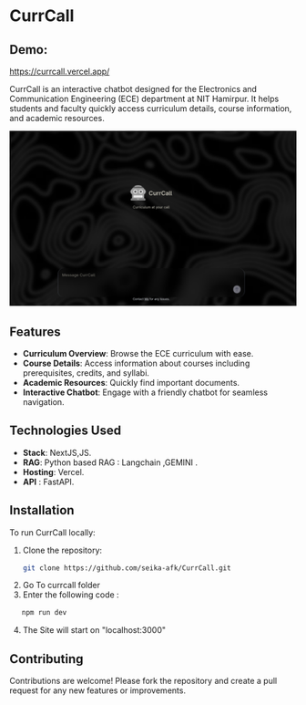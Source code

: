 # CurrCall

## Demo:

https://currcall.vercel.app/

CurrCall is an interactive chatbot designed for the Electronics and Communication Engineering (ECE) department at NIT Hamirpur. It helps students and faculty quickly access curriculum details, course information, and academic resources.

![CurrCall Interface](./pic1.png)

## Features

- **Curriculum Overview**: Browse the ECE curriculum with ease.
- **Course Details**: Access information about courses including prerequisites, credits, and syllabi.
- **Academic Resources**: Quickly find important documents.
- **Interactive Chatbot**: Engage with a friendly chatbot for seamless navigation.

## Technologies Used

- **Stack**: NextJS,JS.
- **RAG**: Python based RAG : Langchain ,GEMINI .
- **Hosting**: Vercel.
- **API** : FastAPI.

## Installation

To run CurrCall locally:

1. Clone the repository:
   ```bash
   git clone https://github.com/seika-afk/CurrCall.git
2. Go To currcall folder
3. Enter the following code :
```bash
   npm run dev
```
4. The Site will start on "localhost:3000"

## Contributing
Contributions are welcome! Please fork the repository and create a pull request for any new features or improvements.

